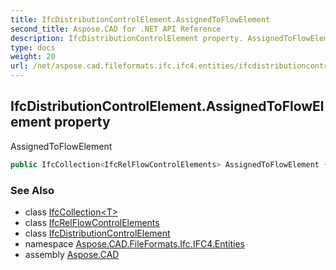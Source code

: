 ```yaml
---
title: IfcDistributionControlElement.AssignedToFlowElement
second_title: Aspose.CAD for .NET API Reference
description: IfcDistributionControlElement property. AssignedToFlowElement
type: docs
weight: 20
url: /net/aspose.cad.fileformats.ifc.ifc4.entities/ifcdistributioncontrolelement/assignedtoflowelement/
---
```

## IfcDistributionControlElement.AssignedToFlowElement property

AssignedToFlowElement

```csharp
public IfcCollection<IfcRelFlowControlElements> AssignedToFlowElement { get; }
```

### See Also

* class [IfcCollection&lt;T&gt;](../../../aspose.cad.fileformats.ifc/ifccollection-1/)
* class [IfcRelFlowControlElements](../../ifcrelflowcontrolelements/)
* class [IfcDistributionControlElement](../)
* namespace [Aspose.CAD.FileFormats.Ifc.IFC4.Entities](../../ifcdistributioncontrolelement/)
* assembly [Aspose.CAD](../../../)


